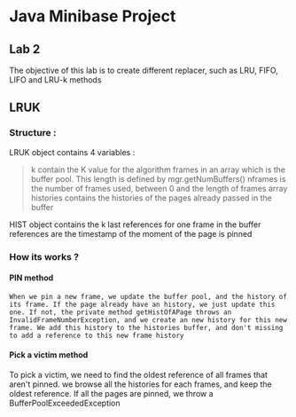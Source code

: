 # Java Minibase Project 

## Lab 2
The objective of this lab is to create different replacer, such as LRU, FIFO, LIFO and LRU-k methods
## LRUK 

### Structure : 
LRUK object contains 4 variables : 
> k contain the K value for the algorithm
> frames in an array which is the buffer pool. This length is defined by mgr.getNumBuffers()
> nframes is the number of frames used, between 0 and the length of frames array
> histories contains the histories of the pages already passed in the buffer

HIST object contains the k last references for one frame in the buffer  
	references are the timestamp of the moment of the page is pinned
### How its works ?

#### PIN method
	When we pin a new frame, we update the buffer pool, and the history of its frame. If the page already have an history, we just update this one. If not, the private method getHistOfAPage throws an InvalidFrameNumberException, and we create an new history for this new frame. We add this history to the histories buffer, and don't missing to add a reference to this new frame history

#### Pick a victim method
To pick a victim, we need to find the oldest reference of all frames that aren't pinned. we browse all the histories for each frames, and keep the oldest reference. If all the pages are pinned, we throw a BufferPoolExceededException
